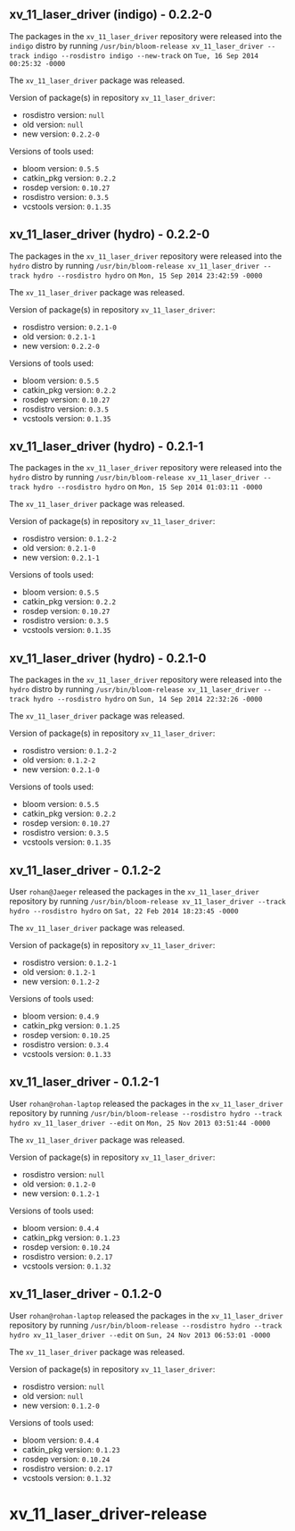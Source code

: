## xv_11_laser_driver (indigo) - 0.2.2-0

The packages in the `xv_11_laser_driver` repository were released into the `indigo` distro by running `/usr/bin/bloom-release xv_11_laser_driver --track indigo --rosdistro indigo --new-track` on `Tue, 16 Sep 2014 00:25:32 -0000`

The `xv_11_laser_driver` package was released.

Version of package(s) in repository `xv_11_laser_driver`:
- rosdistro version: `null`
- old version: `null`
- new version: `0.2.2-0`

Versions of tools used:
- bloom version: `0.5.5`
- catkin_pkg version: `0.2.2`
- rosdep version: `0.10.27`
- rosdistro version: `0.3.5`
- vcstools version: `0.1.35`


## xv_11_laser_driver (hydro) - 0.2.2-0

The packages in the `xv_11_laser_driver` repository were released into the `hydro` distro by running `/usr/bin/bloom-release xv_11_laser_driver --track hydro --rosdistro hydro` on `Mon, 15 Sep 2014 23:42:59 -0000`

The `xv_11_laser_driver` package was released.

Version of package(s) in repository `xv_11_laser_driver`:
- rosdistro version: `0.2.1-0`
- old version: `0.2.1-1`
- new version: `0.2.2-0`

Versions of tools used:
- bloom version: `0.5.5`
- catkin_pkg version: `0.2.2`
- rosdep version: `0.10.27`
- rosdistro version: `0.3.5`
- vcstools version: `0.1.35`


## xv_11_laser_driver (hydro) - 0.2.1-1

The packages in the `xv_11_laser_driver` repository were released into the `hydro` distro by running `/usr/bin/bloom-release xv_11_laser_driver --track hydro --rosdistro hydro` on `Mon, 15 Sep 2014 01:03:11 -0000`

The `xv_11_laser_driver` package was released.

Version of package(s) in repository `xv_11_laser_driver`:
- rosdistro version: `0.1.2-2`
- old version: `0.2.1-0`
- new version: `0.2.1-1`

Versions of tools used:
- bloom version: `0.5.5`
- catkin_pkg version: `0.2.2`
- rosdep version: `0.10.27`
- rosdistro version: `0.3.5`
- vcstools version: `0.1.35`


## xv_11_laser_driver (hydro) - 0.2.1-0

The packages in the `xv_11_laser_driver` repository were released into the `hydro` distro by running `/usr/bin/bloom-release xv_11_laser_driver --track hydro --rosdistro hydro` on `Sun, 14 Sep 2014 22:32:26 -0000`

The `xv_11_laser_driver` package was released.

Version of package(s) in repository `xv_11_laser_driver`:
- rosdistro version: `0.1.2-2`
- old version: `0.1.2-2`
- new version: `0.2.1-0`

Versions of tools used:
- bloom version: `0.5.5`
- catkin_pkg version: `0.2.2`
- rosdep version: `0.10.27`
- rosdistro version: `0.3.5`
- vcstools version: `0.1.35`


## xv_11_laser_driver - 0.1.2-2

User `rohan@Jaeger` released the packages in the `xv_11_laser_driver` repository by running `/usr/bin/bloom-release xv_11_laser_driver --track hydro --rosdistro hydro` on `Sat, 22 Feb 2014 18:23:45 -0000`

The `xv_11_laser_driver` package was released.

Version of package(s) in repository `xv_11_laser_driver`:
- rosdistro version: `0.1.2-1`
- old version: `0.1.2-1`
- new version: `0.1.2-2`

Versions of tools used:
- bloom version: `0.4.9`
- catkin_pkg version: `0.1.25`
- rosdep version: `0.10.25`
- rosdistro version: `0.3.4`
- vcstools version: `0.1.33`


## xv_11_laser_driver - 0.1.2-1

User `rohan@rohan-laptop` released the packages in the `xv_11_laser_driver` repository by running `/usr/bin/bloom-release --rosdistro hydro --track hydro xv_11_laser_driver --edit` on `Mon, 25 Nov 2013 03:51:44 -0000`

The `xv_11_laser_driver` package was released.

Version of package(s) in repository `xv_11_laser_driver`:
- rosdistro version: `null`
- old version: `0.1.2-0`
- new version: `0.1.2-1`

Versions of tools used:
- bloom version: `0.4.4`
- catkin_pkg version: `0.1.23`
- rosdep version: `0.10.24`
- rosdistro version: `0.2.17`
- vcstools version: `0.1.32`


## xv_11_laser_driver - 0.1.2-0

User `rohan@rohan-laptop` released the packages in the `xv_11_laser_driver` repository by running `/usr/bin/bloom-release --rosdistro hydro --track hydro xv_11_laser_driver --edit` on `Sun, 24 Nov 2013 06:53:01 -0000`

The `xv_11_laser_driver` package was released.

Version of package(s) in repository `xv_11_laser_driver`:
- rosdistro version: `null`
- old version: `null`
- new version: `0.1.2-0`

Versions of tools used:
- bloom version: `0.4.4`
- catkin_pkg version: `0.1.23`
- rosdep version: `0.10.24`
- rosdistro version: `0.2.17`
- vcstools version: `0.1.32`


xv_11_laser_driver-release
==========================
